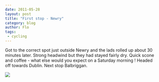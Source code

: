 ```yaml
---
date: 2011-05-28
layout: post
title: "First stop - Newry"
category: blog
author: Flo
tags:
 - cycling
---
```


Got to the correct spot just outside Newry and the lads rolled up about 30 minutes later. Strong headwind but they had stayed fairly dry. Quick scone and coffee - what else would you expect on a Saturday morning ! Headed off towards Dublin. Next stop Balbriggan.

![](/images/2011/40d_4749.jpg)
